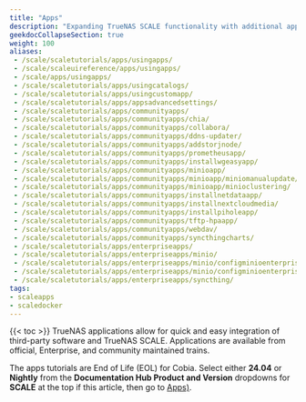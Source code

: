 ```yaml
---
title: "Apps"
description: "Expanding TrueNAS SCALE functionality with additional applications."
geekdocCollapseSection: true
weight: 100
aliases:
 - /scale/scaletutorials/apps/usingapps/
 - /scale/scaleuireference/apps/usingapps/
 - /scale/apps/usingapps/
 - /scale/scaletutorials/apps/usingcatalogs/
 - /scale/scaletutorials/apps/usingcustomapp/
 - /scale/scaletutorials/apps/appsadvancedsettings/
 - /scale/scaletutorials/apps/communityapps/
 - /scale/scaletutorials/apps/communityapps/chia/
 - /scale/scaletutorials/apps/communityapps/collabora/
 - /scale/scaletutorials/apps/communityapps/ddns-updater/
 - /scale/scaletutorials/apps/communityapps/addstorjnode/
 - /scale/scaletutorials/apps/communityapps/prometheusapp/
 - /scale/scaletutorials/apps/communityapps/installwgeasyapp/
 - /scale/scaletutorials/apps/communityapps/minioapp/
 - /scale/scaletutorials/apps/communityapps/minioapp/miniomanualupdate/
 - /scale/scaletutorials/apps/communityapps/minioapp/minioclustering/
 - /scale/scaletutorials/apps/communityapps/installnetdataapp/
 - /scale/scaletutorials/apps/communityapps/installnextcloudmedia/
 - /scale/scaletutorials/apps/communityapps/installpiholeapp/
 - /scale/scaletutorials/apps/communityapps/tftp-hpaapp/
 - /scale/scaletutorials/apps/communityapps/webdav/
 - /scale/scaletutorials/apps/communityapps/syncthingcharts/
 - /scale/scaletutorials/apps/enterpriseapps/
 - /scale/scaletutorials/apps/enterpriseapps/minio/
 - /scale/scaletutorials/apps/enterpriseapps/minio/configminioenterprisemnmd/
 - /scale/scaletutorials/apps/enterpriseapps/minio/configminioenterprisesnmd/
 - /scale/scaletutorials/apps/enterpriseapps/syncthing/
tags:
- scaleapps
- scaledocker
---
```


{{< toc >}}
TrueNAS applications allow for quick and easy integration of third-party software and TrueNAS SCALE.
Applications are available from official, Enterprise, and community maintained trains.

The apps tutorials are End of Life (EOL) for Cobia.
Select either **24.04** or **Nightly** from the **Documentation Hub Product and Version** dropdowns for **SCALE** at the top if this article, then go to [Apps)](https://www.truenas.com/docs/scale/scaletutorials/apps/).